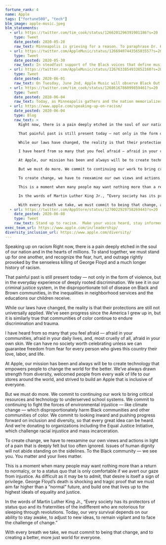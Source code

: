 ```yaml
---
fortune_rank: 4
name: Apple
tags: ["fortune500", "tech"]
blm_image: apple-music.jpeg
blm_statements:
  - url: https://twitter.com/tim_cook/status/1266201296391901186?s=20
    type: Tweet
    date_posted: 2020-05-28
    raw_text: Minneapolis is grieving for a reason. To paraphrase Dr. King, the negative peace which is the absence of tension is no substitute for the positive peace which is the presence of justice. Justice is how we heal.
  - url: https://twitter.com/AppleMusic/status/1266940744356503557?s=20
    type: Tweet
    date_posted: 2020-05-30
    raw_text: In steadfast support of the Black voices that define music, creativity, and culture, we use ours.  This moment calls upon us all to speak and act against racism and injustice of all kinds.  We stand in solidarity with Black communities everywhere.
  - url: https://twitter.com/AppleMusic/status/1267633854933852160?s=20
    type: Tweet
    date_posted: 2020-06-01
    raw_text: On Tuesday, June 2nd, Apple Music will observe Black Out Tuesday. We will use this day to reflect and plan actions to support Black artists, Black creators, and Black communities. #TheShowMustBePaused #BlackLivesMatter
  - url: https://twitter.com/tim_cook/status/1268616786099859461?s=20
    type: Tweet
    date_posted: 2020-06-04
    raw_text: Today, as Minneapolis gathers and the nation memorializes George Floyd, we mourn a life ended in its prime and everything it represents. We feel a duty to channel grief into action, and we hold to the hope that a single soul may yet change the world.
  - url: https://www.apple.com/speaking-up-on-racism/
    date_posted: 2020-06-04
    type: Blog
    raw_text: >
      Right now, there is a pain deeply etched in the soul of our nation and in the hearts of millions. To stand together, we must stand up for one another, and recognize the fear, hurt, and outrage rightly provoked by the senseless killing of George Floyd and a much longer history of racism.

      That painful past is still present today — not only in the form of violence, but in the everyday experience of deeply rooted discrimination. We see it in our criminal justice system, in the disproportionate toll of disease on Black and Brown communities, in the inequalities in neighborhood services and the educations our children receive.

      While our laws have changed, the reality is that their protections are still not universally applied. We’ve seen progress since the America I grew up in, but it is similarly true that communities of color continue to endure discrimination and trauma.

      I have heard from so many that you feel afraid — afraid in your communities, afraid in your daily lives, and, most cruelly of all, afraid in your own skin. We can have no society worth celebrating unless we can guarantee freedom from fear for every person who gives this country their love, labor, and life.

      At Apple, our mission has been and always will be to create technology that empowers people to change the world for the better. We’ve always drawn strength from diversity, welcomed people from every walk of life to our stores around the world, and strived to build an Apple that is inclusive of everyone.

      But we must do more. We commit to continuing our work to bring critical resources and technology to underserved school systems. We commit to continuing to fight the forces of environmental injustice — like climate change — which disproportionately harm Black communities and other communities of color. We commit to looking inward and pushing progress forward on inclusion and diversity, so that every great idea can be heard. And we’re donating to organizations including the Equal Justice Initiative, which challenge racial injustice and mass incarceration.

      To create change, we have to reexamine our own views and actions in light of a pain that is deeply felt but too often ignored. Issues of human dignity will not abide standing on the sidelines. To the Black community — we see you. You matter and your lives matter.

      This is a moment when many people may want nothing more than a return to normalcy, or to a status quo that is only comfortable if we avert our gaze from injustice. As difficult as it may be to admit, that desire is itself a sign of privilege. George Floyd’s death is shocking and tragic proof that we must aim far higher than a “normal” future, and build one that lives up to the highest ideals of equality and justice.

      In the words of Martin Luther King Jr., “Every society has its protectors of status quo and its fraternities of the indifferent who are notorious for sleeping through revolutions. Today, our very survival depends on our ability to stay awake, to adjust to new ideas, to remain vigilant and to face the challenge of change.”

      With every breath we take, we must commit to being that change, and to creating a better, more just world for everyone.
  - url: https://twitter.com/AppStore/status/1270022929758269443?s=20
    date_posted: 2020-06-08
    type: Tweet
    raw_text: Stand up to racism.  Make your voice heard, stay informed, and have the hard-but-necessary talks about racial inequality with these resources.
exec_team_url: https://www.apple.com/in/leadership/
diversity_inclusion_url: https://www.apple.com/diversity/
---
```


Speaking up on racism
Right now, there is a pain deeply etched in the soul of our nation and in the hearts of millions. To stand together, we must stand up for one another, and recognize the fear, hurt, and outrage rightly provoked by the senseless killing of George Floyd and a much longer history of racism.

That painful past is still present today — not only in the form of violence, but in the everyday experience of deeply rooted discrimination. We see it in our criminal justice system, in the disproportionate toll of disease on Black and Brown communities, in the inequalities in neighborhood services and the educations our children receive.

While our laws have changed, the reality is that their protections are still not universally applied. We’ve seen progress since the America I grew up in, but it is similarly true that communities of color continue to endure discrimination and trauma.

I have heard from so many that you feel afraid — afraid in your communities, afraid in your daily lives, and, most cruelly of all, afraid in your own skin. We can have no society worth celebrating unless we can guarantee freedom from fear for every person who gives this country their love, labor, and life.

At Apple, our mission has been and always will be to create technology that empowers people to change the world for the better. We’ve always drawn strength from diversity, welcomed people from every walk of life to our stores around the world, and strived to build an Apple that is inclusive of everyone.

But we must do more. We commit to continuing our work to bring critical resources and technology to underserved school systems. We commit to continuing to fight the forces of environmental injustice — like climate change — which disproportionately harm Black communities and other communities of color. We commit to looking inward and pushing progress forward on inclusion and diversity, so that every great idea can be heard. And we’re donating to organizations including the Equal Justice Initiative, which challenge racial injustice and mass incarceration.

To create change, we have to reexamine our own views and actions in light of a pain that is deeply felt but too often ignored. Issues of human dignity will not abide standing on the sidelines. To the Black community — we see you. You matter and your lives matter.

This is a moment when many people may want nothing more than a return to normalcy, or to a status quo that is only comfortable if we avert our gaze from injustice. As difficult as it may be to admit, that desire is itself a sign of privilege. George Floyd’s death is shocking and tragic proof that we must aim far higher than a “normal” future, and build one that lives up to the highest ideals of equality and justice.

In the words of Martin Luther King Jr., “Every society has its protectors of status quo and its fraternities of the indifferent who are notorious for sleeping through revolutions. Today, our very survival depends on our ability to stay awake, to adjust to new ideas, to remain vigilant and to face the challenge of change.”

With every breath we take, we must commit to being that change, and to creating a better, more just world for everyone.

